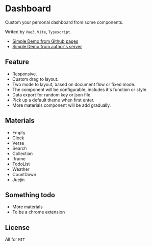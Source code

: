 # Dashboard

Custom your personal dashboard from some components.

Writed by `Vue3`, `Vite`, `Typescript`.

- <a href="https://leon-kfd.github.io/Dashboard/">Simple Demo from Github pages</a>
- <a href="https://kongfandong.cn/Dashboard/">Simple Demo from author's server</a>

## Feature

+ Responsive.
+ Custom drag to layout.
+ Two mode to layout, based on document flow or fixed mode.
+ The component will be configurable, includes it's function or style.
+ Data export for random key or json file.
+ Pick up a default theme when first enter.
+ More materials component will be add gradually.

## Materials

+ Empty
+ Clock
+ Verse
+ Search
+ Collection
+ Iframe
+ TodoList
+ Weather
+ CountDown
+ Juejin

## Something todo
+ More materials
+ To be a chrome extension

## License
All for `MIT`


